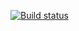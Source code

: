 [![Build status](https://ci.appveyor.com/api/projects/status/mc4bqui9bvctx2ln/branch/main?svg=true)](https://ci.appveyor.com/project/ivanAnapa/aqa-dz-5-1/branch/main)
